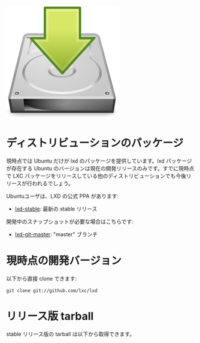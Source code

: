 ![Download icon](/static/img/download.png)
# ディストリビューションのパッケージ <!-- Distribution packages -->
<!--
Currently only Ubuntu includes lxd and that's only in the current development release.  
We expect it to be soon picked up by the other distributions who already ship recent LXC today.
-->
現時点では Ubuntu だけが lxd のパッケージを提供しています。lxd パッケージが存在する Ubuntu のバージョンは現在の開発リリースのみです。すでに現時点で LXC パッケージをリリースしている他のディストリビューションでも今後リリースが行われるでしょう。

<!--
For Ubuntu users, we have an official PPA for LXD:
-->
Ubuntuユーザは、LXD の公式 PPA があります:

 * [lxd-stable](https://launchpad.net/~ubuntu-lxc/+archive/lxd-stable): 最新の stable リリース <!-- Latest stable release -->

<!--
And for those who want development snapshots:
-->
開発中のスナップショットが必要な場合はこちらです:

 * [lxd-git-master](https://launchpad.net/~ubuntu-lxc/+archive/lxd-git-master): "master" ブランチ <!-- "master" branch -->

# 現時点の開発バージョン <!-- Current development version -->

<!--
You can clone lxd directly with:
-->
以下から直接 clone できます:

    git clone git://github.com/lxc/lxd

# リリース版 tarball <!-- Release tarballs -->

<!--
Stable release tarballs are available for download below.
-->
stable リリース版の tarball は以下から取得できます。

